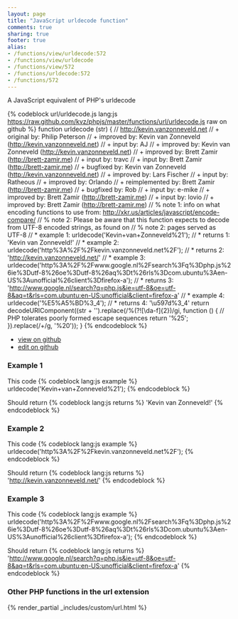 ```yaml
---
layout: page
title: "JavaScript urldecode function"
comments: true
sharing: true
footer: true
alias:
- /functions/view/urldecode:572
- /functions/view/urldecode
- /functions/view/572
- /functions/urldecode:572
- /functions/572
---
```

<!-- Generated by Rakefile:build -->
A JavaScript equivalent of PHP's urldecode

{% codeblock url/urldecode.js lang:js https://raw.github.com/kvz/phpjs/master/functions/url/urldecode.js raw on github %}
function urldecode (str) {
    // http://kevin.vanzonneveld.net
    // +   original by: Philip Peterson
    // +   improved by: Kevin van Zonneveld (http://kevin.vanzonneveld.net)
    // +      input by: AJ
    // +   improved by: Kevin van Zonneveld (http://kevin.vanzonneveld.net)
    // +   improved by: Brett Zamir (http://brett-zamir.me)
    // +      input by: travc
    // +      input by: Brett Zamir (http://brett-zamir.me)
    // +   bugfixed by: Kevin van Zonneveld (http://kevin.vanzonneveld.net)
    // +   improved by: Lars Fischer
    // +      input by: Ratheous
    // +   improved by: Orlando
    // +   reimplemented by: Brett Zamir (http://brett-zamir.me)
    // +      bugfixed by: Rob
    // +      input by: e-mike
    // +   improved by: Brett Zamir (http://brett-zamir.me)
    // +      input by: lovio
    // +   improved by: Brett Zamir (http://brett-zamir.me)
    // %        note 1: info on what encoding functions to use from: http://xkr.us/articles/javascript/encode-compare/
    // %        note 2: Please be aware that this function expects to decode from UTF-8 encoded strings, as found on
    // %        note 2: pages served as UTF-8
    // *     example 1: urldecode('Kevin+van+Zonneveld%21');
    // *     returns 1: 'Kevin van Zonneveld!'
    // *     example 2: urldecode('http%3A%2F%2Fkevin.vanzonneveld.net%2F');
    // *     returns 2: 'http://kevin.vanzonneveld.net/'
    // *     example 3: urldecode('http%3A%2F%2Fwww.google.nl%2Fsearch%3Fq%3Dphp.js%26ie%3Dutf-8%26oe%3Dutf-8%26aq%3Dt%26rls%3Dcom.ubuntu%3Aen-US%3Aunofficial%26client%3Dfirefox-a');
    // *     returns 3: 'http://www.google.nl/search?q=php.js&ie=utf-8&oe=utf-8&aq=t&rls=com.ubuntu:en-US:unofficial&client=firefox-a'
    // *     example 4: urldecode('%E5%A5%BD%3_4');
    // *     returns 4: '\u597d%3_4'
    return decodeURIComponent((str + '').replace(/%(?![\da-f]{2})/gi, function () {
        // PHP tolerates poorly formed escape sequences
        return '%25';
    }).replace(/\+/g, '%20'));
}
{% endcodeblock %}

 - [view on github](https://github.com/kvz/phpjs/blob/master/functions/url/urldecode.js)
 - [edit on github](https://github.com/kvz/phpjs/edit/master/functions/url/urldecode.js)

### Example 1
This code
{% codeblock lang:js example %}
urldecode('Kevin+van+Zonneveld%21');
{% endcodeblock %}

Should return
{% codeblock lang:js returns %}
'Kevin van Zonneveld!'
{% endcodeblock %}

### Example 2
This code
{% codeblock lang:js example %}
urldecode('http%3A%2F%2Fkevin.vanzonneveld.net%2F');
{% endcodeblock %}

Should return
{% codeblock lang:js returns %}
'http://kevin.vanzonneveld.net/'
{% endcodeblock %}

### Example 3
This code
{% codeblock lang:js example %}
urldecode('http%3A%2F%2Fwww.google.nl%2Fsearch%3Fq%3Dphp.js%26ie%3Dutf-8%26oe%3Dutf-8%26aq%3Dt%26rls%3Dcom.ubuntu%3Aen-US%3Aunofficial%26client%3Dfirefox-a');
{% endcodeblock %}

Should return
{% codeblock lang:js returns %}
'http://www.google.nl/search?q=php.js&ie=utf-8&oe=utf-8&aq=t&rls=com.ubuntu:en-US:unofficial&client=firefox-a'
{% endcodeblock %}


### Other PHP functions in the url extension
{% render_partial _includes/custom/url.html %}
